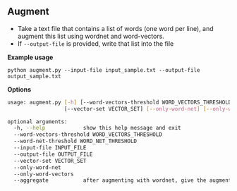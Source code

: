 
## Augment

- Take a text file that contains a list of words (one word per line), and augment this list using wordnet and word-vectors. 
- If `--output-file` is provided, write that list into the file

__Example usage__

`python augment.py --input-file input_sample.txt --output-file output_sample.txt`

__Options__

```bash
usage: augment.py [-h] [--word-vectors-threshold WORD_VECTORS_THRESHOLD] [--word-net-threshold WORD_NET_THRESHOLD] [--input-file INPUT_FILE] [--output-file OUTPUT_FILE]
                  [--vector-set VECTOR_SET] [--only-word-net] [--only-word-vectors] [--aggregate]

optional arguments:
  -h, --help            show this help message and exit
  --word-vectors-threshold WORD_VECTORS_THRESHOLD
  --word-net-threshold WORD_NET_THRESHOLD
  --input-file INPUT_FILE
  --output-file OUTPUT_FILE
  --vector-set VECTOR_SET
  --only-word-net
  --only-word-vectors
  --aggregate           after augmenting with wordnet, give the augmented list as input to word-vectors augmentation

```